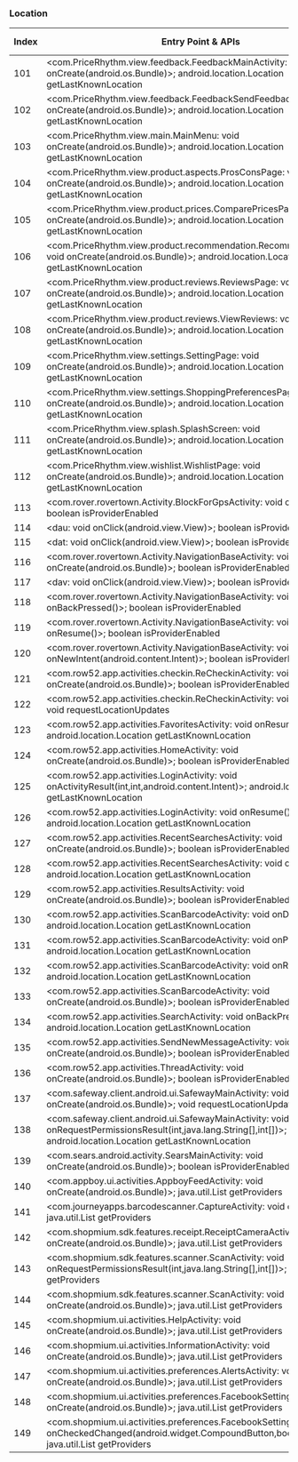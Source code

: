 ### Location
| Index | Entry Point & APIs | Screen shot | Resource id | Label |
| ------------- | ------------- | ------------- |-------------|-------------|
| 101 | <com.PriceRhythm.view.feedback.FeedbackMainActivity: void onCreate(android.os.Bundle)>; android.location.Location getLastKnownLocation | ![](F:\COSMOS\output\py\Play_win8\Shopping\com.PriceRhythm\com.PriceRhythm.view.feedback.FeedbackMainActivity.png) |  | |
| 102 | <com.PriceRhythm.view.feedback.FeedbackSendFeedbackActivity: void onCreate(android.os.Bundle)>; android.location.Location getLastKnownLocation | ![](F:\COSMOS\output\py\Play_win8\Shopping\com.PriceRhythm\com.PriceRhythm.view.feedback.FeedbackSendFeedbackActivity.png) |  | |
| 103 | <com.PriceRhythm.view.main.MainMenu: void onCreate(android.os.Bundle)>; android.location.Location getLastKnownLocation | ![](F:\COSMOS\output\py\Play_win8\Shopping\com.PriceRhythm\com.PriceRhythm.view.main.MainMenu.png) |  | |
| 104 | <com.PriceRhythm.view.product.aspects.ProsConsPage: void onCreate(android.os.Bundle)>; android.location.Location getLastKnownLocation | ![](F:\COSMOS\output\py\Play_win8\Shopping\com.PriceRhythm\com.PriceRhythm.view.product.aspects.ProsConsPage.png) |  | |
| 105 | <com.PriceRhythm.view.product.prices.ComparePricesPage: void onCreate(android.os.Bundle)>; android.location.Location getLastKnownLocation | ![](F:\COSMOS\output\py\Play_win8\Shopping\com.PriceRhythm\com.PriceRhythm.view.product.prices.ComparePricesPage.png) |  | |
| 106 | <com.PriceRhythm.view.product.recommendation.RecommendationPage: void onCreate(android.os.Bundle)>; android.location.Location getLastKnownLocation | ![](F:\COSMOS\output\py\Play_win8\Shopping\com.PriceRhythm\com.PriceRhythm.view.product.recommendation.RecommendationPage.png) |  | |
| 107 | <com.PriceRhythm.view.product.reviews.ReviewsPage: void onCreate(android.os.Bundle)>; android.location.Location getLastKnownLocation | ![](F:\COSMOS\output\py\Play_win8\Shopping\com.PriceRhythm\com.PriceRhythm.view.product.reviews.ReviewsPage.png) |  | |
| 108 | <com.PriceRhythm.view.product.reviews.ViewReviews: void onCreate(android.os.Bundle)>; android.location.Location getLastKnownLocation | ![](F:\COSMOS\output\py\Play_win8\Shopping\com.PriceRhythm\com.PriceRhythm.view.product.reviews.ViewReviews.png) |  | |
| 109 | <com.PriceRhythm.view.settings.SettingPage: void onCreate(android.os.Bundle)>; android.location.Location getLastKnownLocation | ![](F:\COSMOS\output\py\Play_win8\Shopping\com.PriceRhythm\com.PriceRhythm.view.settings.SettingPage.png) |  | |
| 110 | <com.PriceRhythm.view.settings.ShoppingPreferencesPage: void onCreate(android.os.Bundle)>; android.location.Location getLastKnownLocation | ![](F:\COSMOS\output\py\Play_win8\Shopping\com.PriceRhythm\com.PriceRhythm.view.settings.ShoppingPreferencesPage.png) |  | |
| 111 | <com.PriceRhythm.view.splash.SplashScreen: void onCreate(android.os.Bundle)>; android.location.Location getLastKnownLocation | ![](F:\COSMOS\output\py\Play_win8\Shopping\com.PriceRhythm\com.PriceRhythm.view.splash.SplashScreen.png) |  | D |
| 112 | <com.PriceRhythm.view.wishlist.WishlistPage: void onCreate(android.os.Bundle)>; android.location.Location getLastKnownLocation | ![](F:\COSMOS\output\py\Play_win8\Shopping\com.PriceRhythm\com.PriceRhythm.view.wishlist.WishlistPage.png) |  | |
| 113 | <com.rover.rovertown.Activity.BlockForGpsActivity: void onResume()>; boolean isProviderEnabled | ![](F:\COSMOS\output\py\Play_win8\Shopping\com.rover.rovertown\com.rover.rovertown.Activity.BlockForGpsActivity.png) |  | |
| 114 | <dau: void onClick(android.view.View)>; boolean isProviderEnabled | ![](F:\COSMOS\output\py\Play_win8\Shopping\com.rover.rovertown\com.rover.rovertown.Activity.NavigationBaseActivity.png) |  | |
| 115 | <dat: void onClick(android.view.View)>; boolean isProviderEnabled | ![](F:\COSMOS\output\py\Play_win8\Shopping\com.rover.rovertown\com.rover.rovertown.Activity.NavigationBaseActivity.png) |  | |
| 116 | <com.rover.rovertown.Activity.NavigationBaseActivity: void onCreate(android.os.Bundle)>; boolean isProviderEnabled | ![](F:\COSMOS\output\py\Play_win8\Shopping\com.rover.rovertown\com.rover.rovertown.Activity.NavigationBaseActivity.png) |  | |
| 117 | <dav: void onClick(android.view.View)>; boolean isProviderEnabled | ![](F:\COSMOS\output\py\Play_win8\Shopping\com.rover.rovertown\com.rover.rovertown.Activity.NavigationBaseActivity.png) |  | |
| 118 | <com.rover.rovertown.Activity.NavigationBaseActivity: void onBackPressed()>; boolean isProviderEnabled | ![](F:\COSMOS\output\py\Play_win8\Shopping\com.rover.rovertown\com.rover.rovertown.Activity.NavigationBaseActivity.png) |  | |
| 119 | <com.rover.rovertown.Activity.NavigationBaseActivity: void onResume()>; boolean isProviderEnabled | ![](F:\COSMOS\output\py\Play_win8\Shopping\com.rover.rovertown\com.rover.rovertown.Activity.NavigationBaseActivity.png) |  | |
| 120 | <com.rover.rovertown.Activity.NavigationBaseActivity: void onNewIntent(android.content.Intent)>; boolean isProviderEnabled | ![](F:\COSMOS\output\py\Play_win8\Shopping\com.rover.rovertown\com.rover.rovertown.Activity.NavigationBaseActivity.png) |  | |
| 121 | <com.row52.app.activities.checkin.ReCheckinActivity: void onCreate(android.os.Bundle)>; boolean isProviderEnabled | ![](F:\COSMOS\output\py\Play_win8\Shopping\com.row52.app\com.row52.app.activities.checkin.ReCheckinActivity.png) |  | F |
| 122 | <com.row52.app.activities.checkin.ReCheckinActivity: void onStart()>; void requestLocationUpdates | ![](F:\COSMOS\output\py\Play_win8\Shopping\com.row52.app\com.row52.app.activities.checkin.ReCheckinActivity.png) |  | F |
| 123 | <com.row52.app.activities.FavoritesActivity: void onResume()>; android.location.Location getLastKnownLocation | ![](F:\COSMOS\output\py\Play_win8\Shopping\com.row52.app\com.row52.app.activities.FavoritesActivity.png) |  | F |
| 124 | <com.row52.app.activities.HomeActivity: void onCreate(android.os.Bundle)>; boolean isProviderEnabled | ![](F:\COSMOS\output\py\Play_win8\Shopping\com.row52.app\com.row52.app.activities.HomeActivity.png) |  | D |
| 125 | <com.row52.app.activities.LoginActivity: void onActivityResult(int,int,android.content.Intent)>; android.location.Location getLastKnownLocation | ![](F:\COSMOS\output\py\Play_win8\Shopping\com.row52.app\com.row52.app.activities.LoginActivity.png) |  | F |
| 126 | <com.row52.app.activities.LoginActivity: void onResume()>; android.location.Location getLastKnownLocation | ![](F:\COSMOS\output\py\Play_win8\Shopping\com.row52.app\com.row52.app.activities.LoginActivity.png) |  | F |
| 127 | <com.row52.app.activities.RecentSearchesActivity: void onCreate(android.os.Bundle)>; boolean isProviderEnabled | ![](F:\COSMOS\output\py\Play_win8\Shopping\com.row52.app\com.row52.app.activities.RecentSearchesActivity.png) |  | F |
| 128 | <com.row52.app.activities.RecentSearchesActivity: void onResume()>; android.location.Location getLastKnownLocation | ![](F:\COSMOS\output\py\Play_win8\Shopping\com.row52.app\com.row52.app.activities.RecentSearchesActivity.png) |  | F |
| 129 | <com.row52.app.activities.ResultsActivity: void onCreate(android.os.Bundle)>; boolean isProviderEnabled | ![](F:\COSMOS\output\py\Play_win8\Shopping\com.row52.app\com.row52.app.activities.ResultsActivity.png) |  | F |
| 130 | <com.row52.app.activities.ScanBarcodeActivity: void onDestroy()>; android.location.Location getLastKnownLocation | ![](F:\COSMOS\output\py\Play_win8\Shopping\com.row52.app\com.row52.app.activities.ScanBarcodeActivity.png) |  | F |
| 131 | <com.row52.app.activities.ScanBarcodeActivity: void onPause()>; android.location.Location getLastKnownLocation | ![](F:\COSMOS\output\py\Play_win8\Shopping\com.row52.app\com.row52.app.activities.ScanBarcodeActivity.png) |  | F |
| 132 | <com.row52.app.activities.ScanBarcodeActivity: void onResume()>; android.location.Location getLastKnownLocation | ![](F:\COSMOS\output\py\Play_win8\Shopping\com.row52.app\com.row52.app.activities.ScanBarcodeActivity.png) |  | F |
| 133 | <com.row52.app.activities.ScanBarcodeActivity: void onCreate(android.os.Bundle)>; boolean isProviderEnabled | ![](F:\COSMOS\output\py\Play_win8\Shopping\com.row52.app\com.row52.app.activities.ScanBarcodeActivity.png) |  | F |
| 134 | <com.row52.app.activities.SearchActivity: void onBackPressed()>; android.location.Location getLastKnownLocation | ![](F:\COSMOS\output\py\Play_win8\Shopping\com.row52.app\com.row52.app.activities.SearchActivity.png) |  | F |
| 135 | <com.row52.app.activities.SendNewMessageActivity: void onCreate(android.os.Bundle)>; boolean isProviderEnabled | ![](F:\COSMOS\output\py\Play_win8\Shopping\com.row52.app\com.row52.app.activities.SendNewMessageActivity.png) |  |F |
| 136 | <com.row52.app.activities.ThreadActivity: void onCreate(android.os.Bundle)>; boolean isProviderEnabled | ![](F:\COSMOS\output\py\Play_win8\Shopping\com.row52.app\com.row52.app.activities.ThreadActivity.png) |  | F|
| 137 | <com.safeway.client.android.ui.SafewayMainActivity: void onCreate(android.os.Bundle)>; void requestLocationUpdates | ![](F:\COSMOS\output\py\Play_win8\Shopping\com.safeway.client.android.albertsons\com.safeway.client.android.ui.SafewayMainActivity.png) |  | T |
| 138 | <com.safeway.client.android.ui.SafewayMainActivity: void onRequestPermissionsResult(int,java.lang.String[],int[])>; android.location.Location getLastKnownLocation | ![](F:\COSMOS\output\py\Play_win8\Shopping\com.safeway.client.android.albertsons\com.safeway.client.android.ui.SafewayMainActivity.png) |  | T |
| 139 | <com.sears.android.activity.SearsMainActivity: void onCreate(android.os.Bundle)>; boolean isProviderEnabled | ![](F:\COSMOS\output\py\Play_win8\Shopping\com.sears.android\com.sears.android.activity.SearsMainActivity.png) |  | |
| 140 | <com.appboy.ui.activities.AppboyFeedActivity: void onCreate(android.os.Bundle)>; java.util.List getProviders | ![](F:\COSMOS\output\py\Play_win8\Shopping\com.shopmium\com.appboy.ui.activities.AppboyFeedActivity.png) |  | F |
| 141 | <com.journeyapps.barcodescanner.CaptureActivity: void onResume()>; java.util.List getProviders | ![](F:\COSMOS\output\py\Play_win8\Shopping\com.shopmium\com.journeyapps.barcodescanner.CaptureActivity.png) |  | |
| 142 | <com.shopmium.sdk.features.receipt.ReceiptCameraActivity: void onCreate(android.os.Bundle)>; java.util.List getProviders | ![](F:\COSMOS\output\py\Play_win8\Shopping\com.shopmium\com.shopmium.sdk.features.receipt.ReceiptCameraActivity.png) |  | F |
| 143 | <com.shopmium.sdk.features.scanner.ScanActivity: void onRequestPermissionsResult(int,java.lang.String[],int[])>; java.util.List getProviders | ![](F:\COSMOS\output\py\Play_win8\Shopping\com.shopmium\com.shopmium.sdk.features.scanner.ScanActivity.png) |  | F |
| 144 | <com.shopmium.sdk.features.scanner.ScanActivity: void onCreate(android.os.Bundle)>; java.util.List getProviders | ![](F:\COSMOS\output\py\Play_win8\Shopping\com.shopmium\com.shopmium.sdk.features.scanner.ScanActivity.png) |  | F |
| 145 | <com.shopmium.ui.activities.HelpActivity: void onCreate(android.os.Bundle)>; java.util.List getProviders | ![](F:\COSMOS\output\py\Play_win8\Shopping\com.shopmium\com.shopmium.ui.activities.HelpActivity.png) |  |F  |
| 146 | <com.shopmium.ui.activities.InformationActivity: void onCreate(android.os.Bundle)>; java.util.List getProviders | ![](F:\COSMOS\output\py\Play_win8\Shopping\com.shopmium\com.shopmium.ui.activities.InformationActivity.png) |  | F |
| 147 | <com.shopmium.ui.activities.preferences.AlertsActivity: void onCreate(android.os.Bundle)>; java.util.List getProviders | ![](F:\COSMOS\output\py\Play_win8\Shopping\com.shopmium\com.shopmium.ui.activities.preferences.AlertsActivity.png) |  | T|
| 148 | <com.shopmium.ui.activities.preferences.FacebookSettingsActivity: void onCreate(android.os.Bundle)>; java.util.List getProviders | ![](F:\COSMOS\output\py\Play_win8\Shopping\com.shopmium\com.shopmium.ui.activities.preferences.FacebookSettingsActivity.png) |  | F |
| 149 | <com.shopmium.ui.activities.preferences.FacebookSettingsActivity: void onCheckedChanged(android.widget.CompoundButton,boolean)>; java.util.List getProviders | ![](F:\COSMOS\output\py\Play_win8\Shopping\com.shopmium\com.shopmium.ui.activities.preferences.FacebookSettingsActivity.png) |  | F |
